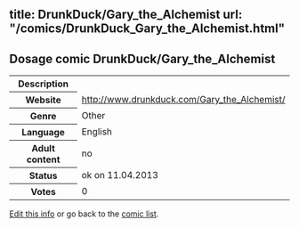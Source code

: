 title: DrunkDuck/Gary_the_Alchemist
url: "/comics/DrunkDuck_Gary_the_Alchemist.html"
---
Dosage comic DrunkDuck/Gary_the_Alchemist
-----------------------------------------

<table class="comicinfo">
<tr>
<th>Description</th><td></td>
</tr>
<tr>
<th>Website</th><td><a href="http://www.drunkduck.com/Gary_the_Alchemist/">http://www.drunkduck.com/Gary_the_Alchemist/</a></td>
</tr>
<tr>
<th>Genre</th><td>Other</td>
</tr>
<tr>
<th>Language</th><td>English</td>
</tr>
<tr>
<th>Adult content</th><td>no</td>
</tr>
<tr>
<th>Status</th><td>ok on 11.04.2013</td>
</tr>
<tr>
<th>Votes</th><td>0</div></td>
</tr>
</table>

[Edit this info](/comics/DrunkDuck_Gary_the_Alchemist_edit.html) or go back to the [comic list](../comic-index.html).
